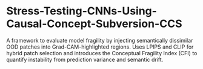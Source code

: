# Stress-Testing-CNNs-Using-Causal-Concept-Subversion-CCS
A framework to evaluate model fragility by injecting semantically dissimilar OOD patches into Grad-CAM-highlighted regions. Uses LPIPS and CLIP for hybrid patch selection and introduces the Conceptual Fragility Index (CFI) to quantify instability from prediction variance and semantic drift.
